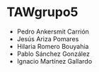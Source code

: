 # TAWgrupo5
- Pedro Ankersmit Carrión
- Jesús Ariza Pomares
- Hilaria Romero Bouyahia
- Pablo Sánchez González
- Ignacio Martínez Gallardo